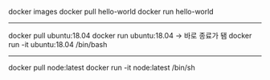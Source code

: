 docker images
docker pull hello-world
docker run hello-world

---

docker pull ubuntu:18.04
docker run ubuntu:18.04 -> 바로 종료가 됌
docker run -it ubuntu:18.04 /bin/bash

---

docker pull node:latest
docker run -it node:latest /bin/sh
